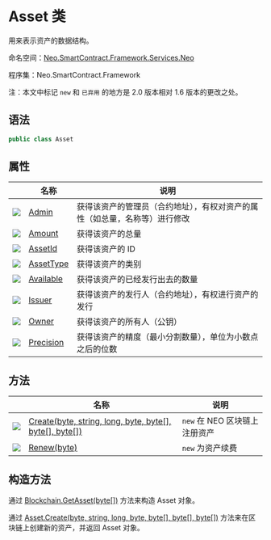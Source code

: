 # Asset 类

用来表示资产的数据结构。

命名空间：[Neo.SmartContract.Framework.Services.Neo](../neo.md)

程序集：Neo.SmartContract.Framework

注：本文中标记 `new` 和 ` 已弃用 ` 的地方是 2.0 版本相对 1.6 版本的更改之处。

## 语法

```c#
public class Asset 
```

## 属性

|                                          | 名称                              | 说明                                    |
| ---------------------------------------- | ------------------------------- | ------------------------------------- |
| ![](https://i-msdn.sec.s-msft.com/dynimg/IC74937.jpeg) | [Admin](Asset/Admin.md)         | 获得该资产的管理员（合约地址），有权对资产的属性（如总量，名称等）进行修改 |
| ![](https://i-msdn.sec.s-msft.com/dynimg/IC74937.jpeg) | [Amount](Asset/Amount.md)       | 获得该资产的总量                              |
| ![](https://i-msdn.sec.s-msft.com/dynimg/IC74937.jpeg) | [AssetId](Asset/AssetId.md)     | 获得该资产的 ID                              |
| ![](https://i-msdn.sec.s-msft.com/dynimg/IC74937.jpeg) | [AssetType](Asset/AssetType.md) | 获得该资产的类别                              |
| ![](https://i-msdn.sec.s-msft.com/dynimg/IC74937.jpeg) | [Available](Asset/Available.md) | 获得该资产的已经发行出去的数量                       |
| ![](https://i-msdn.sec.s-msft.com/dynimg/IC74937.jpeg) | [Issuer](Asset/Issuer.md)       | 获得该资产的发行人（合约地址），有权进行资产的发行             |
| ![](https://i-msdn.sec.s-msft.com/dynimg/IC74937.jpeg) | [Owner](Asset/Owner.md)         | 获得该资产的所有人（公钥）                         |
| ![](https://i-msdn.sec.s-msft.com/dynimg/IC74937.jpeg) | [Precision](Asset/Precision.md) | 获得该资产的精度（最小分割数量），单位为小数点之后的位数          |

## 方法

|                                          | 名称                                       | 说明                |
| ---------------------------------------- | ---------------------------------------- | ----------------- |
| ![](https://i-msdn.sec.s-msft.com/dynimg/IC91302.jpeg) | [Create(byte, string, long, byte, byte[], byte[], byte[])](Asset/Create.md) | `new` 在 NEO 区块链上注册资产 |
| ![](https://i-msdn.sec.s-msft.com/dynimg/IC91302.jpeg) | [Renew(byte)](Asset/Renew.md)            | `new` 为资产续费       |

## 构造方法

通过 [Blockchain.GetAsset(byte[])](Blockchain/GetAsset.md) 方法来构造 Asset 对象。

通过 [Asset.Create(byte, string, long, byte, byte[], byte[], byte[])](Asset/Create.md) 方法来在区块链上创建新的资产，并返回 Asset 对象。